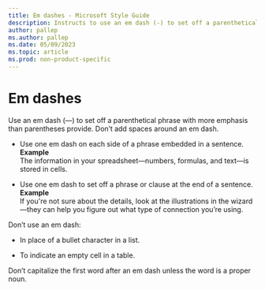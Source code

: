 ```yaml
---
title: Em dashes - Microsoft Style Guide
description: Instructs to use an em dash (-) to set off a parenthetical phrase with more emphasis than parenthesis provide. Don't add spaces around an em dash.
author: pallep
ms.author: pallep
ms.date: 05/09/2023
ms.topic: article
ms.prod: non-product-specific
---
```


# Em dashes

Use
an em dash (—) to set off a parenthetical phrase with more
emphasis than parentheses provide. Don’t add spaces around an em
dash.

  - Use one em dash on each side of a phrase embedded in a sentence.  
    **Example**  
    The information in your spreadsheet—numbers, formulas, and text—is stored in cells.

  - Use one em dash to set off a phrase or clause at the end of a sentence.  
    **Example**  
    If you're not sure about the details, look at the illustrations in the wizard—they can help you figure out what type of connection you’re using.

Don’t use an em dash:

  - In place of a bullet character in a list.  
  
  - To indicate an empty cell in a table.

Don’t capitalize the first word after an em dash unless the word is a proper noun.
